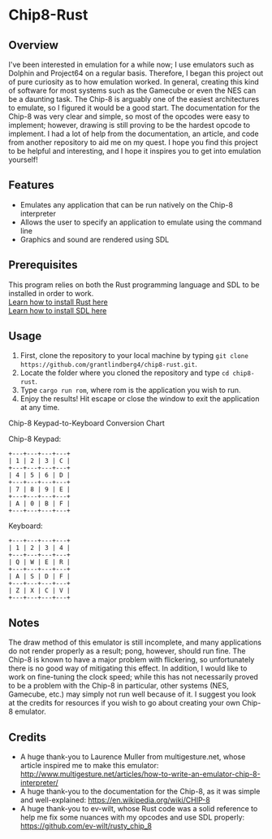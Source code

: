 # Chip8-Rust
## Overview
I've been interested in emulation for a while now; I use emulators such as Dolphin and Project64 on a regular basis. Therefore, I began this project out of pure curiosity as to how emulation worked. In general, creating this kind of software for most systems such as the Gamecube or even the NES can be a daunting task. The Chip-8 is arguably one of the easiest architectures to emulate, so I figured it would be a good start. The documentation for the Chip-8 was very clear and simple, so most of the opcodes were easy to implement; however, drawing is still proving to be the hardest opcode to implement. I had a lot of help from the documentation, an article, and code from another repository to aid me on my quest. I hope you find this project to be helpful and interesting, and I hope it inspires you to get into emulation yourself!
## Features
* Emulates any application that can be run natively on the Chip-8 interpreter
* Allows the user to specify an application to emulate using the command line
* Graphics and sound are rendered using SDL
## Prerequisites
This program relies on both the Rust programming language and SDL to be installed in order to work.<br>
[Learn how to install Rust here](https://www.rust-lang.org/en-US/install.html)<br>
[Learn how to install SDL here](https://github.com/Rust-SDL2/rust-sdl2)
## Usage
1. First, clone the repository to your local machine by typing `git clone https://github.com/grantlindberg4/chip8-rust.git`.
2. Locate the folder where you cloned the repository and type `cd chip8-rust`.
3. Type `cargo run rom`, where rom is the application you wish to run.
4. Enjoy the results! Hit escape or close the window to exit the application at any time.

Chip-8 Keypad-to-Keyboard Conversion Chart

Chip-8 Keypad:
```
+---+---+---+---+
| 1 | 2 | 3 | C |
+---+---+---+---+
| 4 | 5 | 6 | D |
+---+---+---+---+
| 7 | 8 | 9 | E |
+---+---+---+---+
| A | 0 | B | F |
+---+---+---+---+
```

Keyboard:
```
+---+---+---+---+
| 1 | 2 | 3 | 4 |
+---+---+---+---+
| Q | W | E | R |
+---+---+---+---+
| A | S | D | F |
+---+---+---+---+
| Z | X | C | V |
+---+---+---+---+
```

## Notes
The draw method of this emulator is still incomplete, and many applications do not render properly as a result; pong, however, should run fine. The Chip-8 is known to have a major problem with flickering, so unfortunately there is no good way of mitigating this effect. In addition, I would like to work on fine-tuning the clock speed; while this has not necessarily proved to be a problem with the Chip-8 in particular, other systems (NES, Gamecube, etc.) may simply not run well because of it. I suggest you look at the credits for resources if you wish to go about creating your own Chip-8 emulator.
## Credits
* A huge thank-you to Laurence Muller from multigesture.net, whose article inspired me to make this emulator: http://www.multigesture.net/articles/how-to-write-an-emulator-chip-8-interpreter/
* A huge thank-you to the documentation for the Chip-8, as it was simple and well-explained: https://en.wikipedia.org/wiki/CHIP-8
* A huge thank-you to ev-wilt, whose Rust code was a solid reference to help me fix some nuances with my opcodes and use SDL properly: https://github.com/ev-wilt/rusty_chip_8
